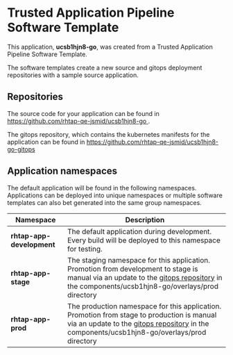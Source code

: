 # Trusted Application Pipeline Software Template

This application, **ucsb1hjn8-go**, was created from a Trusted Application Pipeline Software Template.

The software templates create a new source and gitops deployment repositories with a sample source application. 

## Repositories

The source code for your application can be found in [https://github.com/rhtap-qe-jsmid/ucsb1hjn8-go ](https://github.com/rhtap-qe-jsmid/ucsb1hjn8-go ).
 
The gitops repository, which contains the kubernetes manifests for the application can be found in 
[https://github.com/rhtap-qe-jsmid/ucsb1hjn8-go-gitops ](https://github.com/rhtap-qe-jsmid/ucsb1hjn8-go-gitops ) 

## Application namespaces 

The default application will be found in the following namespaces. Applications can be deployed into unique namespaces or multiple software templates can also bet generated into the same group namespaces.  

|  Namespace   |  Description   |  
| -------- | -------- |   
| **rhtap-app-development** | The default application during development. Every build will be deployed to this namespace for testing. | 
| **rhtap-app-stage** | The staging namespace for this application. Promotion from development to stage is manual via an update to the [gitops repository](https://github.com/rhtap-qe-jsmid/ucsb1hjn8-go-gitops ) in the components/ucsb1hjn8-go/overlays/prod directory |  
| **rhtap-app-prod** | The production namespace for this application. Promotion from stage to production is manual via an update to the [gitops repository](https://github.com/rhtap-qe-jsmid/ucsb1hjn8-go-gitops ) in the components/ucsb1hjn8-go/overlays/prod directory | 